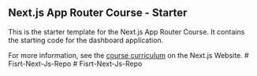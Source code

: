 ## Next.js App Router Course - Starter

This is the starter template for the Next.js App Router Course. It contains the starting code for the dashboard application.

For more information, see the [course curriculum](https://nextjs.org/learn) on the Next.js Website.
#   F i s r t - N e x t - J s - R e p o  
 #   F i s r t - N e x t - J s - R e p o  
 